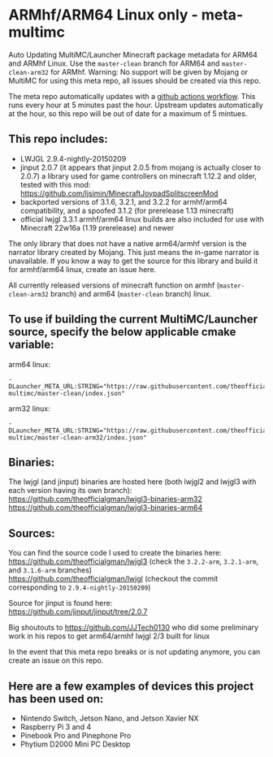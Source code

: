# ARMhf/ARM64 Linux only - meta-multimc
Auto Updating MultiMC/Launcher Minecraft package metadata for ARM64 and ARMhf Linux. Use the `master-clean` branch for ARM64 and `master-clean-arm32` for ARMhf. Warning: No support will be given by Mojang or MultiMC for using this meta repo, all issues should be created via this repo.

The meta repo automatically updates with a [github actions workflow](https://github.com/theofficialgman/meta-multimc/blob/update_auto/.github/workflows/update_repo.yml). This runs every hour at 5 minutes past the hour. Upstream updates automatically at the hour, so this repo will be out of date for a maximum of 5 mintues. 

## This repo includes:
- LWJGL 2.9.4-nightly-20150209<br>
- jinput 2.0.7 (it appears that jinput 2.0.5 from mojang is actually closer to 2.0.7) a library used for game controllers on minecraft 1.12.2 and older, tested with this mod: https://github.com/ljsimin/MinecraftJoypadSplitscreenMod<br>
- backported versions of 3.1.6, 3.2.1, and 3.2.2 for armhf/arm64 compatibility, and a spoofed 3.1.2 (for prerelease 1.13 minecraft)<br>
- official lwjgl 3.3.1 armhf/arm64 linux builds are also included for use with Minecraft 22w16a (1.19 prerelease) and newer<br>

The only library that does not have a native arm64/armhf version is the narrator library created by Mojang. This just means the in-game narrator is unavailable. If you know a way to get the source for this library and build it for armhf/arm64 linux, create an issue here.

All currently released versions of minecraft function on armhf (`master-clean-arm32` branch) and arm64 (`master-clean` branch) linux.

## To use if building the current MultiMC/Launcher source, specify the below applicable cmake variable:<br>
arm64 linux:
```
-DLauncher_META_URL:STRING="https://raw.githubusercontent.com/theofficialgman/meta-multimc/master-clean/index.json" 
```
arm32 linux:
```
-DLauncher_META_URL:STRING="https://raw.githubusercontent.com/theofficialgman/meta-multimc/master-clean-arm32/index.json"
```
## Binaries:

The lwjgl (and jinput) binaries are hosted here (both lwjgl2 and lwjgl3 with each version having its own branch):<br>
https://github.com/theofficialgman/lwjgl3-binaries-arm32<br>
https://github.com/theofficialgman/lwjgl3-binaries-arm64<br>

## Sources:

You can find the source code I used to create the binaries here:<br>
https://github.com/theofficialgman/lwjgl3 (check the `3.2.2-arm`, `3.2.1-arm`, and `3.1.6-arm` branches)<br>
https://github.com/theofficialgman/lwjgl (checkout the commit corresponding to `2.9.4-nightly-20150209`)

Source for jinput is found here:<br>
https://github.com/jinput/jinput/tree/2.0.7

Big shoutouts to https://github.com/JJTech0130 who did some preliminary work in his repos to get arm64/armhf lwjgl 2/3 built for linux

In the event that this meta repo breaks or is not updating anymore, you can create an issue on this repo.

## Here are a few examples of devices this project has been used on:<br>
- Nintendo Switch, Jetson Nano, and Jetson Xavier NX<br>
- Raspberry Pi 3 and 4<br>
- Pinebook Pro and Pinephone Pro<br>
- Phytium D2000 Mini PC Desktop<br>
